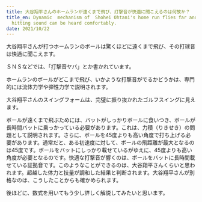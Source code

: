 ```yaml
---
title: 大谷翔平さんのホームランが遠くまで飛び、打撃音が快適に聞こえるのは何故か？
title_en: Dynamic  mechanism of  Shohei Ohtani's home run flies far and the
  hitting sound can be heard comfortably.
date: 2021/10/22
---
```

大谷翔平さんが打つホームランのボールは驚くほどに遠くまで飛び、その打球音は快適に聞こえます。

ＳＮＳなどでは、「打撃音ヤバ」とか書かれています。

ホームランのボールがどこまで飛び、いかような打撃音がでるかどうかは、専門的には流体力学や弾性力学で説明されます。

大谷翔平さんのスイングフォームは、完璧に振り抜かれたゴルフスイングに見えます。

ボールが遠くまで飛ぶためには、バットがしっかりボールに食いつき、ボールが長時間バットに乗っかっている必要があります。これは、力積（りきせき）の問題として説明されます。さらに、ボールを45度よりも高い角度で打ち上げる必要があります。通常だと、ある初速度に対して、ボールの飛距離が最大となるのは45度です。ボールをバットにしっかり載せているがゆえに、45度よりも高い角度が必要となるのです。快適な打撃音が響くのは、ボールをバットに長時間載せている証拠音です。このようなことができるのは、大谷翔平さんくらいと思われます。超越した体力と技量が調和した結果と判断されます。大谷翔平さんが別格なのは、こうしたことからも確かめられます。

後ほどに、数式を用いてもう少し詳しく解説してみたいと思います。